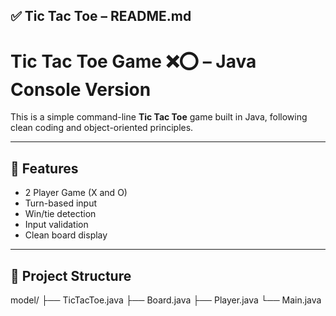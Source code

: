 ## ✅ Tic Tac Toe – README.md

# Tic Tac Toe Game ❌⭕ – Java Console Version

This is a simple command-line **Tic Tac Toe** game built in Java, following clean coding and object-oriented principles.

---

## 📌 Features

- 2 Player Game (X and O)
- Turn-based input
- Win/tie detection
- Input validation
- Clean board display

---

## 📂 Project Structure

model/
├── TicTacToe.java
├── Board.java
├── Player.java
└── Main.java

